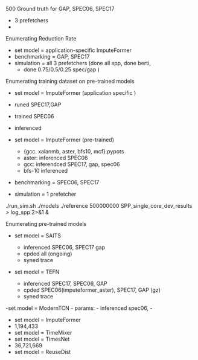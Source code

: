 500 Ground truth for GAP, SPEC06, SPEC17
- 3 prefetchers
-
Enumerating Reduction Rate
- set model = application-specific ImputeFormer
- benchmarking = GAP, SPEC17
- simulation = all 3 prefetchers (done all spp, done berti,
	- done 0.75/0.5/0.25 spec/gap )

Enumerating training dataset on pre-trained models
- set model = ImputeFormer (application specific	)
- runed SPEC17,GAP
- trained SPEC06
- inferenced

- set model = ImputeFormer (pre-trained)
	- {gcc. xalanmb, aster, bfs10, mcf}.pypots	
	- aster: inferenced  SPEC06
	- gcc: inferendced SPEC17, gap, spec06
	- bfs-10 inferenced
- benchmarking = SPEC06, SPEC17
- simulation = 1 prefetcher

./run_sim.sh ./models ./reference 500000000 SPP_single_core_dev_results > log_spp 2>&1 &

Enumerating pre-trained models
- set model = SAITS
	- inferenced SPEC06, SPEC17 gap
	- cpded all (ongoing)
	- syned trace

- set model = TEFN
	- inferenced SPEC17, SPEC06, GAP
	- cpded SPEC06(imputeformer_aster), SPEC17, GAP (gz)
	- syned trace

-set model = ModernTCN
	- params: 
	- inferenced spec06,
	- 
- set model = ImputeFormer 
- 1,194,433
- set model = TimeMixer
- set model = TimesNet
- 36,721,669
- set model = ReuseDist
<!--stackedit_data:
eyJoaXN0b3J5IjpbLTIwOTE5MTIxMTQsLTExMjA4MDA1NTgsLT
I2Mjg5MDY4NiwtMTQ5ODQ2NTk4MCwtMTYzODA0NTU5MywtMTkz
NzQ3NDY3OCwxOTY5NDI4NDgsMTA0NjQwOTg5NCwtMTQ2NjI1Mj
I0MSwtMTM0NzIzNDMwOSwtMjA0MDkzNTc2MywyMTE1MjEwODQ4
LDE2OTY3MzY5NjgsLTkxNTg1ODAzMSwtNTA3Njg3ODY0LC0xNj
I2NDQyOTU0LC04NDA2NDcwMjcsMTg5NDIwMDUyMSwxNjQxMDI2
MjMyLDE3MTU3NTk0MDldfQ==
-->